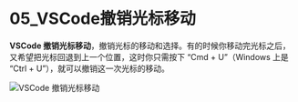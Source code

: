 # 05_VSCode撤销光标移动

**VSCode 撤销光标移动**，撤销光标的移动和选择。有的时候你移动完光标之后，又希望把光标回退到上一个位置，这时你只需按下 “Cmd + U”（Windows 上是 “Ctrl + U”），就可以撤销这一次光标的移动。

![VSCode 撤销光标移动](https://img.geek-docs.com/vscode/shortcut/shortcut-adv-16.gif)